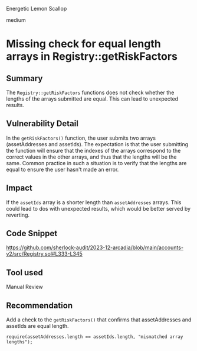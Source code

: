 Energetic Lemon Scallop

medium

# Missing check for equal length arrays in Registry::getRiskFactors

## Summary
The `Registry::getRiskFactors` functions  does not check whether the lengths of the arrays submitted are equal. This can lead to unexpected results.

## Vulnerability Detail
In the `getRiskFactors()` function, the user submits two arrays (assetAddresses and assetIds). The expectation is that the user submitting the function will ensure that the indexes of the arrays correspond to the correct values in the other arrays, and thus that the lengths will be the same.
Common practice in such a situation is to verify that the lengths are equal to ensure the user hasn't made an error.

## Impact
If the `assetIds` array is a shorter length than `assetAddresses` arrays. This could lead to dos with unexpected results, which would be better served by reverting.

## Code Snippet
https://github.com/sherlock-audit/2023-12-arcadia/blob/main/accounts-v2/src/Registry.sol#L333-L345

## Tool used
Manual Review

## Recommendation
Add a check to the `getRiskFactors()` that confirms that assetAddresses and assetIds are equal length.
```solidity
require(assetAddresses.length == assetIds.length, "mismatched array lengths");
```